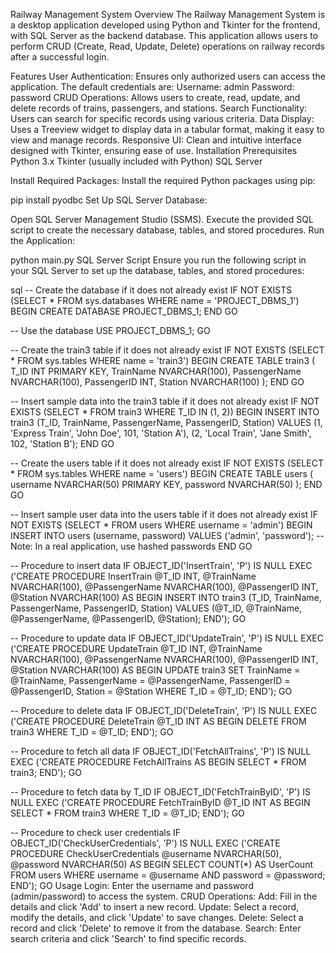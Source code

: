 Railway Management System
Overview
The Railway Management System is a desktop application developed using Python and Tkinter for the frontend, with SQL Server as the backend database. This application allows users to perform CRUD (Create, Read, Update, Delete) operations on railway records after a successful login.

Features
User Authentication: Ensures only authorized users can access the application. The default credentials are:
Username: admin
Password: password
CRUD Operations: Allows users to create, read, update, and delete records of trains, passengers, and stations.
Search Functionality: Users can search for specific records using various criteria.
Data Display: Uses a Treeview widget to display data in a tabular format, making it easy to view and manage records.
Responsive UI: Clean and intuitive interface designed with Tkinter, ensuring ease of use.
Installation
Prerequisites
Python 3.x
Tkinter (usually included with Python)
SQL Server

Install Required Packages:
Install the required Python packages using pip:

pip install pyodbc
Set Up SQL Server Database:

Open SQL Server Management Studio (SSMS).
Execute the provided SQL script to create the necessary database, tables, and stored procedures.
Run the Application:

python main.py
SQL Server Script
Ensure you run the following script in your SQL Server to set up the database, tables, and stored procedures:

sql
-- Create the database if it does not already exist
IF NOT EXISTS (SELECT * FROM sys.databases WHERE name = 'PROJECT_DBMS_1')
BEGIN
    CREATE DATABASE PROJECT_DBMS_1;
END
GO

-- Use the database
USE PROJECT_DBMS_1;
GO

-- Create the train3 table if it does not already exist
IF NOT EXISTS (SELECT * FROM sys.tables WHERE name = 'train3')
BEGIN
    CREATE TABLE train3 (
        T_ID INT PRIMARY KEY,
        TrainName NVARCHAR(100),
        PassengerName NVARCHAR(100),
        PassengerID INT,
        Station NVARCHAR(100)
    );
END
GO

-- Insert sample data into the train3 table if it does not already exist
IF NOT EXISTS (SELECT * FROM train3 WHERE T_ID IN (1, 2))
BEGIN
    INSERT INTO train3 (T_ID, TrainName, PassengerName, PassengerID, Station) VALUES
    (1, 'Express Train', 'John Doe', 101, 'Station A'),
    (2, 'Local Train', 'Jane Smith', 102, 'Station B');
END
GO

-- Create the users table if it does not already exist
IF NOT EXISTS (SELECT * FROM sys.tables WHERE name = 'users')
BEGIN
    CREATE TABLE users (
        username NVARCHAR(50) PRIMARY KEY,
        password NVARCHAR(50)
    );
END
GO

-- Insert sample user data into the users table if it does not already exist
IF NOT EXISTS (SELECT * FROM users WHERE username = 'admin')
BEGIN
    INSERT INTO users (username, password) VALUES ('admin', 'password'); -- Note: In a real application, use hashed passwords
END
GO

-- Procedure to insert data
IF OBJECT_ID('InsertTrain', 'P') IS NULL
EXEC ('CREATE PROCEDURE InsertTrain
    @T_ID INT,
    @TrainName NVARCHAR(100),
    @PassengerName NVARCHAR(100),
    @PassengerID INT,
    @Station NVARCHAR(100)
AS
BEGIN
    INSERT INTO train3 (T_ID, TrainName, PassengerName, PassengerID, Station)
    VALUES (@T_ID, @TrainName, @PassengerName, @PassengerID, @Station);
END');
GO

-- Procedure to update data
IF OBJECT_ID('UpdateTrain', 'P') IS NULL
EXEC ('CREATE PROCEDURE UpdateTrain
    @T_ID INT,
    @TrainName NVARCHAR(100),
    @PassengerName NVARCHAR(100),
    @PassengerID INT,
    @Station NVARCHAR(100)
AS
BEGIN
    UPDATE train3
    SET TrainName = @TrainName, PassengerName = @PassengerName, PassengerID = @PassengerID, Station = @Station
    WHERE T_ID = @T_ID;
END');
GO

-- Procedure to delete data
IF OBJECT_ID('DeleteTrain', 'P') IS NULL
EXEC ('CREATE PROCEDURE DeleteTrain
    @T_ID INT
AS
BEGIN
    DELETE FROM train3
    WHERE T_ID = @T_ID;
END');
GO

-- Procedure to fetch all data
IF OBJECT_ID('FetchAllTrains', 'P') IS NULL
EXEC ('CREATE PROCEDURE FetchAllTrains
AS
BEGIN
    SELECT * FROM train3;
END');
GO

-- Procedure to fetch data by T_ID
IF OBJECT_ID('FetchTrainByID', 'P') IS NULL
EXEC ('CREATE PROCEDURE FetchTrainByID
    @T_ID INT
AS
BEGIN
    SELECT * FROM train3
    WHERE T_ID = @T_ID;
END');
GO

-- Procedure to check user credentials
IF OBJECT_ID('CheckUserCredentials', 'P') IS NULL
EXEC ('CREATE PROCEDURE CheckUserCredentials
    @username NVARCHAR(50),
    @password NVARCHAR(50)
AS
BEGIN
    SELECT COUNT(*) AS UserCount
    FROM users
    WHERE username = @username AND password = @password;
END');
GO
Usage
Login:
Enter the username and password (admin/password) to access the system.
CRUD Operations:
Add: Fill in the details and click 'Add' to insert a new record.
Update: Select a record, modify the details, and click 'Update' to save changes.
Delete: Select a record and click 'Delete' to remove it from the database.
Search: Enter search criteria and click 'Search' to find specific records.
